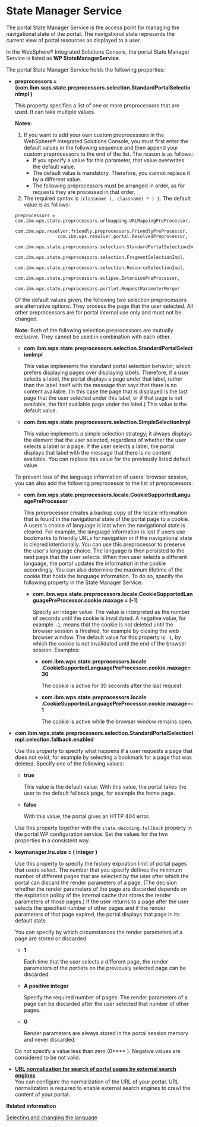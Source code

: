 # State Manager Service

The portal State Manager Service is the access point for managing the navigational state of the portal. The navigational state represents the current view of portal resources as displayed to a user.

In the WebSphere® Integrated Solutions Console, the portal State Manager Service is listed as **WP StateManagerService**.

The portal State Manager Service holds the following properties:

-   **preprocessors = \(com.ibm.wps.state.preprocessors.selection.StandardPortalSelectionImpl \)**

    This property specifies a list of one or more preprocessors that are used. It can take multiple values.

    **Notes:**

    1.  If you want to add your own custom preprocessors in the WebSphere® Integrated Solutions Console, you must first enter the default values in the following sequence and then append your custom preprocessors to the end of the list. The reason is as follows:
        -   If you specify a value for this parameter, that value overwrites the default value.
        -   The default value is mandatory. Therefore, you cannot replace it by a different value.
        -   The following preprocessors must be arranged in order, as for requests they are processed in that order.
    2.  The required syntax is `(classname (, classname) * ) 1`.
    The default value is as follows:

    ```
    preprocessors = com.ibm.wps.state.preprocessors.urlmapping.URLMappingPreProcessor,
                    com.ibm.wps.resolver.friendly.preprocessors.FriendlyPreProcessor,
                    com.ibm.wps.resolver.portal.ResolvedPreprocessor,
                    com.ibm.wps.state.preprocessors.selection.StandardPortalSelectionImpl,
                    com.ibm.wps.state.preprocessors.selection.FragmentSelectionImpl,
                    com.ibm.wps.state.preprocessors.selection.ResourceSelectionImpl,
                    com.ibm.wps.state.preprocessors.eclipse.ExtensionPreProcessor,
                    com.ibm.wps.state.preprocessors.portlet.RequestParameterMerger
    ```

    Of the default values given, the following two selection preprocessors are alternative options. They process the page that the user selected. All other preprocessors are for portal internal use only and must not be changed.

    **Note:** Both of the following selection preprocessors are mutually exclusive. They cannot be used in combination with each other.

    -   **com.ibm.wps.state.preprocessors.selection.StandardPortalSelectionImpl**

        This value implements the standard portal selection behavior, which prefers displaying pages over displaying labels. Therefore, if a user selects a label, the portal displays a page under that label, rather than the label itself with the message that says that there is no content available. \(In this case the page that is displayed is the last page that the user selected under this label, or if that page is not available, the first available page under the label.\) This value is the default value.

    -   **com.ibm.wps.state.preprocessors.selection.SimpleSelectionImpl**

        This value implements a simple selection strategy; it always displays the element that the user selected, regardless of whether the user selects a label or a page. If the user selects a label, the portal displays that label with the message that there is no content available. You can replace this value for the previously listed default value.

    To prevent loss of the language information of users' browser session, you can also add the following preprocessor to the list of preprocessors:

    -   **com.ibm.wps.state.preprocessors.locale.CookieSupportedLanguagePreProcessor**

        This preprocessor creates a backup copy of the locale information that is found in the navigational state of the portal page to a cookie. A users's choice of language is lost when the navigational state is cleared. For example, the language information is lost if users use bookmarks to friendly URLs for navigation or if the navigational state is cleared intentionally. You can use this preprocessor to preserve the user's language choice. The language is then persisted to the next page that the user selects. When then user selects a different language, the portal updates the information in the cookie accordingly. You can also determine the maximum lifetime of the cookie that holds the language information. To do so, specify the following property in the State Manager Service:

        -   **com.ibm.wps.state.preprocessors.locale.CookieSupportedLanguagePreProcessor.cookie.maxage = \(-1\)**

            Specify an integer value. The value is interpreted as the number of seconds until the cookie is invalidated. A negative value, for example `-1`, means that the cookie is not deleted until the browser session is finished, for example by closing the web browser window. The default value for this property is `-1`, by which the cookie is not invalidated until the end of the browser session. Examples:

            -   **com.ibm.wps.state.preprocessors.locale .CookieSupportedLanguagePreProcessor.cookie.maxage=30**

                The cookie is active for 30 seconds after the last request.

            -   **com.ibm.wps.state.preprocessors.locale .CookieSupportedLanguagePreProcessor.cookie.maxage=-1**

                The cookie is active while the browser window remains open.

-   **com.ibm.wps.state.preprocessors.selection.StandardPortalSelectionImpl.selection.fallback.enabled**

    Use this property to specify what happens if a user requests a page that does not exist, for example by selecting a bookmark for a page that was deleted. Specify one of the following values:

    -   **true**

        This value is the default value. With this value, the portal takes the user to the default fallback page, for example the home page.

    -   **false**

        With this value, the portal gives an HTTP 404 error.

    Use this property together with the `state.decoding.fallback` property in the portal WP configuration service. Set the values for the two properties in a consistent way.

-   **keymanager.lru.size = \( integer \)**

    Use this property to specify the history expiration limit of portal pages that users select. The number that you specify defines the minimum number of different pages that are selected by the user after which the portal can discard the render parameters of a page. \(The decision whether the render parameters of the page are discarded depends on the expiration policy of the internal cache that stores the render parameters of those pages.\) If the user returns to a page after the user selects the specified number of other pages and if the render parameters of that page expired, the portal displays that page in its default state.

    You can specify by which circumstances the render parameters of a page are stored or discarded:

    -   **1**

        Each time that the user selects a different page, the render parameters of the portlets on the previously selected page can be discarded.

    -   **A positive integer**

        Specify the required number of pages. The render parameters of a page can be discarded after the user selected that number of other pages.

    -   **0**

        Render parameters are always stored in the portal session memory and never discarded.

    Do not specify a value less than zero \(0**** \). Negative values are considered to be not valid.


-   **[URL normalization for search of portal pages by external search engines](../admin-system/srvcfgref_url_normlz.md)**  
You can configure the normalization of the URL of your portal. URL normalization is required to enable external search engines to crawl the content of your portal.


**Related information**  


[Selecting and changing the language](../admin-system/adsuplang.md)

